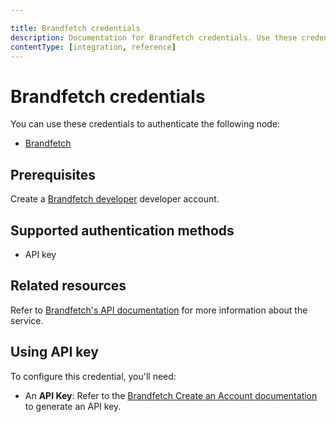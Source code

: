 ```yaml
---

title: Brandfetch credentials
description: Documentation for Brandfetch credentials. Use these credentials to authenticate Brandfetch in n8n, a workflow automation platform.
contentType: [integration, reference]
---
```


# Brandfetch credentials

You can use these credentials to authenticate the following node:

- [Brandfetch](/integrations/builtin/app-nodes/n8n-nodes-base.brandfetch.md)

## Prerequisites

Create a [Brandfetch developer](https://docs.brandfetch.com/docs/apis#-create-an-account) developer account.

## Supported authentication methods

- API key

## Related resources

Refer to [Brandfetch's API documentation](https://docs.brandfetch.com/docs/apis) for more information about the service.

## Using API key

To configure this credential, you'll need:

- An **API Key**: Refer to the [Brandfetch Create an Account documentation](https://docs.brandfetch.com/docs/apis#-create-an-account) to generate an API key.

